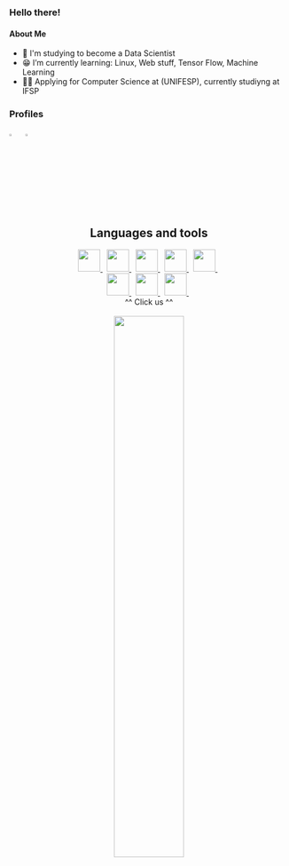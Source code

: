 
### Hello there!
#### About Me
  
- 🤖 I'm studying to become a Data Scientist
- 😁 I’m currently learning: Linux, Web stuff, Tensor Flow, Machine Learning
- 👨‍🎓 Applying for Computer Science at (UNIFESP), currently studiyng at IFSP

<h3>
    Profiles
</h3>

[<img src="https://img.icons8.com/color/48/000000/linkedin.png" width="3.5%"/>](https://www.linkedin.com/in/josé-vitor-sousa-cardoso-requena-b06bb5248/) &nbsp;
[<img src="https://upload.wikimedia.org/wikipedia/commons/8/83/Steam_icon_logo.svg" width="3.5%"/>](https://steamcommunity.com/profiles/76561199003578266/)
  
<h2 align="center">
Languages and tools
</h2>
<div align="center">
<a href="https://www.kernel.org/">
  <img height="40" src="https://imagepng.org/wp-content/uploads/2017/06/pinguim-linux-tux-2-871x1024.png"> 
</a> &nbsp; 
<a href="https://www.python.org">
  <img height="40" src="https://upload.wikimedia.org/wikipedia/commons/thumb/0/0a/Python.svg/1200px-Python.svg.png"> 
</a> &nbsp; 
<a href="https://www.javascript.com">
  <img height="40" src="https://logospng.org/download/javascript/logo-javascript-icon-256.png"> 
</a> &nbsp; 
<a href="https://developer.mozilla.org/pt-BR/docs/Web/CSS">
  <img height="40" src="https://logospng.org/download/css-3/logo-css-3-2048.png"> 
</a> &nbsp; 
<a href="https://developer.mozilla.org/pt-BR/docs/Web/HTML">
  <img height="40" src="https://cdn.cdnlogo.com/logos/h/84/html.svg"> 
</a> &nbsp; 
</div>
<div align="center">
<a href="https://www.tensorflow.org/?hl=pt-br">
  <img height="40" src="[https://ww1.freelogovectors.net/wp-content/uploads/2018/07/tensorflow_logo.png?lossy=1&w=2560&ssl=1](https://upload.wikimedia.org/wikipedia/commons/thumb/2/2d/Tensorflow_logo.svg/1200px-Tensorflow_logo.svg.png)"> 
</a> &nbsp; 
<a href="https://www.arduino.cc">
  <img height="40" src="https://brandslogos.com/wp-content/uploads/images/large/arduino-logo-1.png"> 
</a> &nbsp; 
<a href="https://www.mysql.com">
  <img height="40" src="https://cdn.icon-icons.com/icons2/1381/PNG/512/mysqlworkbench_93532.png"> 
</a> &nbsp; 

</div>
<div align="center">
^^ Click us ^^
</div>
<br>
  
<div align="center">
<a href="https://github.com/anuraghazra/github-readme-stats">
  <img width="50%" align="center" src="https://github-readme-stats.vercel.app/api?username=SpykeTiger&show_icons=true&theme=gruvbox&include_all_commits=true&count_private=true">
</a>
</div>
<br>
  

